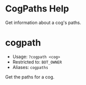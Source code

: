 # CogPaths Help

Get information about a cog's paths.

# cogpath
 - Usage: `?cogpath <cog> `
 - Restricted to: `BOT_OWNER`
 - Aliases: `cogpaths`

Get the paths for a cog.

